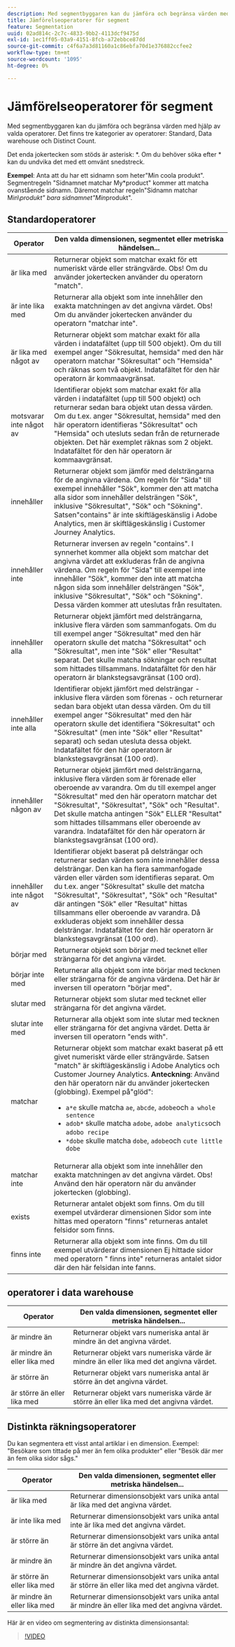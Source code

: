 ```yaml
---
description: Med segmentbyggaren kan du jämföra och begränsa värden med valda operatorer.
title: Jämförelseoperatorer för segment
feature: Segmentation
uuid: 02ad814c-2c7c-4833-9bb2-4113dcf9475d
exl-id: 1ec1ff05-03a9-4151-8fcb-a72ebbce87dd
source-git-commit: c4f6a7a3d81160a1c86ebfa70d1e376882ccfee2
workflow-type: tm+mt
source-wordcount: '1095'
ht-degree: 0%

---
```


# Jämförelseoperatorer för segment

Med segmentbyggaren kan du jämföra och begränsa värden med hjälp av valda operatorer. Det finns tre kategorier av operatorer: Standard, Data warehouse och Distinct Count.

Det enda jokertecken som stöds är asterisk: *. Om du behöver söka efter * kan du undvika det med ett omvänt snedstreck.

**Exempel**: Anta att du har ett sidnamn som heter&quot;Min coola produkt&quot;. Segmentregeln &quot;Sidnamnet matchar My*product&quot; kommer att matcha ovanstående sidnamn. Däremot matchar regeln&quot;Sidnamn matchar Min\\*produkt&quot; bara sidnamnet&quot;Min*produkt&quot;.

## Standardoperatorer

| Operator | Den valda dimensionen, segmentet eller metriska händelsen... |
|--- |--- |
| är lika med | Returnerar objekt som matchar exakt för ett numeriskt värde eller strängvärde. Obs! Om du använder jokertecken använder du operatorn &quot;match&quot;. |
| är inte lika med | Returnerar alla objekt som inte innehåller den exakta matchningen av det angivna värdet.  Obs! Om du använder jokertecken använder du operatorn &quot;matchar inte&quot;. |
| är lika med något av | Returnerar objekt som matchar exakt för alla värden i indatafältet (upp till 500 objekt). Om du till exempel anger &quot;Sökresultat, hemsida&quot; med den här operatorn matchar &quot;Sökresultat&quot; och &quot;Hemsida&quot; och räknas som två objekt. Indatafältet för den här operatorn är kommaavgränsat. |
| motsvarar inte något av | Identifierar objekt som matchar exakt för alla värden i indatafältet (upp till 500 objekt) och returnerar sedan bara objekt utan dessa värden. Om du t.ex. anger &quot;Sökresultat, hemsida&quot; med den här operatorn identifieras &quot;Sökresultat&quot; och &quot;Hemsida&quot; och utesluts sedan från de returnerade objekten. Det här exemplet räknas som 2 objekt. Indatafältet för den här operatorn är kommaavgränsat. |
| innehåller | Returnerar objekt som jämför med delsträngarna för de angivna värdena. Om regeln för &quot;Sida&quot; till exempel innehåller &quot;Sök&quot;, kommer den att matcha alla sidor som innehåller delsträngen &quot;Sök&quot;, inklusive &quot;Sökresultat&quot;, &quot;Sök&quot; och &quot;Sökning&quot;. Satsen&quot;contains&quot; är inte skiftlägeskänslig i Adobe Analytics, men är skiftlägeskänslig i Customer Journey Analytics. |
| innehåller inte | Returnerar inversen av regeln &quot;contains&quot;. I synnerhet kommer alla objekt som matchar det angivna värdet att exkluderas från de angivna värdena. Om regeln för &quot;Sida&quot; till exempel inte innehåller &quot;Sök&quot;, kommer den inte att matcha någon sida som innehåller delsträngen &quot;Sök&quot;, inklusive &quot;Sökresultat&quot;, &quot;Sök&quot; och &quot;Sökning&quot;. Dessa värden kommer att uteslutas från resultaten. |
| innehåller alla | Returnerar objekt jämfört med delsträngarna, inklusive flera värden som sammanfogats. Om du till exempel anger &quot;Sökresultat&quot; med den här operatorn skulle det matcha &quot;Sökresultat&quot; och &quot;Sökresultat&quot;, men inte &quot;Sök&quot; eller &quot;Resultat&quot; separat. Det skulle matcha sökningar och resultat som hittades tillsammans. Indatafältet för den här operatorn är blankstegsavgränsat (100 ord). |
| innehåller inte alla | Identifierar objekt jämfört med delsträngar - inklusive flera värden som förenas - och returnerar sedan bara objekt utan dessa värden. Om du till exempel anger &quot;Sökresultat&quot; med den här operatorn skulle det identifiera &quot;Sökresultat&quot; och &quot;Sökresultat&quot; (men inte &quot;Sök&quot; eller &quot;Resultat&quot; separat) och sedan utesluta dessa objekt. Indatafältet för den här operatorn är blankstegsavgränsat (100 ord). |
| innehåller någon av | Returnerar objekt jämfört med delsträngarna, inklusive flera värden som är förenade eller oberoende av varandra. Om du till exempel anger &quot;Sökresultat&quot; med den här operatorn matchar det &quot;Sökresultat&quot;, &quot;Sökresultat&quot;, &quot;Sök&quot; och &quot;Resultat&quot;. Det skulle matcha antingen &quot;Sök&quot; ELLER &quot;Resultat&quot; som hittades tillsammans eller oberoende av varandra. Indatafältet för den här operatorn är blankstegsavgränsat (100 ord). |
| innehåller inte något av | Identifierar objekt baserat på delsträngar och returnerar sedan värden som inte innehåller dessa delsträngar. Den kan ha flera sammanfogade värden eller värden som identifieras separat. Om du t.ex. anger &quot;Sökresultat&quot; skulle det matcha &quot;Sökresultat&quot;, &quot;Sökresultat&quot;, &quot;Sök&quot; och &quot;Resultat&quot; där antingen &quot;Sök&quot; eller &quot;Resultat&quot; hittas tillsammans eller oberoende av varandra. Då exkluderas objekt som innehåller dessa delsträngar. Indatafältet för den här operatorn är blankstegsavgränsat (100 ord). |
| börjar med | Returnerar objekt som börjar med tecknet eller strängarna för det angivna värdet. |
| börjar inte med | Returnerar alla objekt som inte börjar med tecknen eller strängarna för de angivna värdena. Det här är inversen till operatorn &quot;börjar med&quot;. |
| slutar med | Returnerar objekt som slutar med tecknet eller strängarna för det angivna värdet. |
| slutar inte med | Returnerar alla objekt som inte slutar med tecknen eller strängarna för det angivna värdet. Detta är inversen till operatorn &quot;ends with&quot;. |
| matchar | Returnerar objekt som matchar exakt baserat på ett givet numeriskt värde eller strängvärde. Satsen &quot;match&quot; är skiftlägeskänslig i Adobe Analytics och Customer Journey Analytics. **Anteckning**: Använd den här operatorn när du använder jokertecken (globbing). Exempel på&quot;glöd&quot;:<ul><li>`a*e` skulle matcha `ae`, `abcde`, `adobe`och `a whole sentence`</li><li>`adob*` skulle matcha `adobe`, `adobe analytics`och `adobo recipe`</li><li>`*dobe` skulle matcha `dobe`, `adobe`och `cute little dobe`</li></ul> |
| matchar inte | Returnerar alla objekt som inte innehåller den exakta matchningen av det angivna värdet. Obs! Använd den här operatorn när du använder jokertecken (globbing). |
| exists | Returnerar antalet objekt som finns. Om du till exempel utvärderar dimensionen Sidor som inte hittas med operatorn &quot;finns&quot; returneras antalet felsidor som finns. |
| finns inte | Returnerar alla objekt som inte finns. Om du till exempel utvärderar dimensionen Ej hittade sidor med operatorn &quot; finns inte&quot; returneras antalet sidor där den här felsidan inte fanns. |

## operatorer i data warehouse

| Operator | Den valda dimensionen, segmentet eller metriska händelsen... |
| --- | --- |
| är mindre än | Returnerar objekt vars numeriska antal är mindre än det angivna värdet. |
| är mindre än eller lika med | Returnerar objekt vars numeriska värde är mindre än eller lika med det angivna värdet. |
| är större än | Returnerar objekt vars numeriska antal är större än det angivna värdet. |
| är större än eller lika med | Returnerar objekt vars numeriska värde är större än eller lika med det angivna värdet. |

## Distinkta räkningsoperatorer

Du kan segmentera ett visst antal artiklar i en dimension. Exempel: &quot;Besökare som tittade på mer än fem olika produkter&quot; eller &quot;Besök där mer än fem olika sidor sågs.&quot;

| Operator | Den valda dimensionen, segmentet eller metriska händelsen... |
| --- | --- |
| är lika med | Returnerar dimensionsobjekt vars unika antal är lika med det angivna värdet. |
| är inte lika med | Returnerar dimensionsobjekt vars unika antal inte är lika med det angivna värdet. |
| är större än | Returnerar dimensionsobjekt vars unika antal är större än det angivna värdet. |
| är mindre än | Returnerar dimensionsobjekt vars unika antal är mindre än det angivna värdet. |
| är större än eller lika med | Returnerar dimensionsobjekt vars unika antal är större än eller lika med det angivna värdet. |
| är mindre än eller lika med | Returnerar dimensionsobjekt vars unika antal är mindre än eller lika med det angivna värdet. |

Här är en video om segmentering av distinkta dimensionsantal:

>[!VIDEO](https://video.tv.adobe.com/v/27257/?quality=12)
